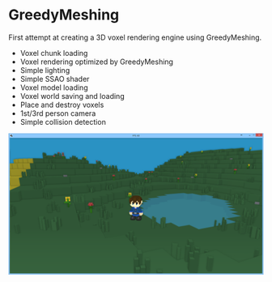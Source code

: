 # GreedyMeshing
First attempt at creating a 3D voxel rendering engine using GreedyMeshing.
* Voxel chunk loading
* Voxel rendering optimized by GreedyMeshing
* Simple lighting
* Simple SSAO shader
* Voxel model loading
* Voxel world saving and loading
* Place and destroy voxels
* 1st/3rd person camera
* Simple collision detection

![Screenshot](https://github.com/ninthworld/GreedyMeshing/blob/master/screenshots/screenshot4.png)